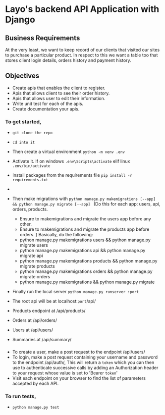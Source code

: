 # Layo's backend API Application with Django

## Business Requirements
At the very least, we want to keep record of our clients that visited our sites to purchase a particular product. In respect to this we want a table too that stores client login details, orders history and payment history.

## Objectives
- Create apis that enables the client to register.
- Apis that allows client to see their order history.
- Apis that allows user to edit their information.
- Write unit test for each of the apis.
- Create documentation your apis.

### To get started,
- `git clone the repo`
- `cd into it`
- Then create a virtual environment `python -m venv .env`
- Activate it. If on windows `.env\Scripts\activate` elif linux `.env/bin/activate`
- Install packages from the requirements file `pip install -r requirements.txt`
- 
- Then make migrations with `python manage.py makemigrations [--app] && python manage.py migrate [--app] ` 
    (Do this for each app: users, api, orders, products. 
    - Ensure to makemigrations and migrate the users app before any other.
    - Ensure to makemigrations and migrate the products app before orders.
    )
    Basically, do the following:
    - python manage.py makemigrations users && python manage.py migrate users
    - python manage.py makemigrations api && python manage.py migrate api
    - python manage.py makemigrations products && python manage.py migrate products
    - python manage.py makemigrations orders && python manage.py migrate orders
    - python manage.py makemigrations && python manage.py migrate
    
- Finally run the local server `python manage.py runserver :port`

- The root api will be at localhost:`port`/api/
- Products endpoint at /api/products/
- Orders at /api/orders/
- Users at /api/users/
- Summaries at /api/summary/

###
- To create a user, make a post request to the endpoint /api/users/
- To login, make a post request containing your username and password to the endpoint /api/auth/, This will return a `token` which you can then use to authenticate successive calls by adding an Authorization header to your request whose value is set to 'Bearer `token`'
- Visit each endpoint on your browser to find the list of parameters accepted by each API.


### To run tests,
- `python manage.py test`
